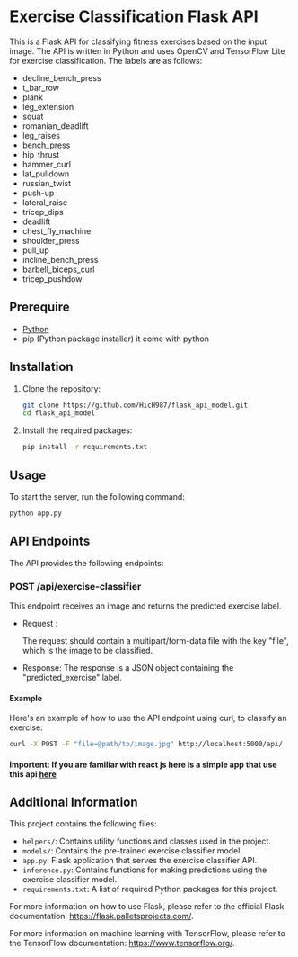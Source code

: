 

# Exercise Classification Flask API

This is a Flask API for classifying fitness exercises based on the input image. The API is written in Python and uses OpenCV and TensorFlow Lite for exercise classification. The labels are as follows:
 - decline_bench_press
 - t_bar_row
 - plank
 - leg_extension
 - squat
 - romanian_deadlift
 - leg_raises
 - bench_press
 - hip_thrust
 - hammer_curl
 - lat_pulldown
 - russian_twist
 - push-up
 - lateral_raise
 - tricep_dips
 - deadlift
 - chest_fly_machine
 - shoulder_press
 - pull_up
 - incline_bench_press
 - barbell_biceps_curl
 - tricep_pushdow


## Prerequire
- [Python](https://www.python.org/downloads/) 
- pip (Python package installer) it come with python


## Installation

1. Clone the repository:

   ```bash
   git clone https://github.com/HicH987/flask_api_model.git
   cd flask_api_model
   ```

2. Install the required packages:

   ```bash
   pip install -r requirements.txt
   ```

## Usage

To start the server, run the following command:

```bash
python app.py
```

## API Endpoints
The API provides the following endpoints:

### POST /api/exercise-classifier
This endpoint receives an image and returns the predicted exercise label.

- Request :

    The request should contain a multipart/form-data file with the key "file", which is the image to be classified.

- Response:
    The response is a JSON object containing the "predicted_exercise" label.

#### Example
Here's an example of how to use the API endpoint using curl, to classify an exercise:

```bash
curl -X POST -F "file=@path/to/image.jpg" http://localhost:5000/api/
```

#### Importent: If you are familiar with react js here is a simple app that use this api [here](https://github.com/HicH987/react_client_test_model)


## Additional Information
This project contains the following files:

- `helpers/`: Contains utility functions and classes used in the project.
- `models/`: Contains the pre-trained exercise classifier model.
- `app.py`: Flask application that serves the exercise classifier API.
- `inference.py`: Contains functions for making predictions using the exercise classifier model.
- `requirements.txt`: A list of required Python packages for this project.

For more information on how to use Flask, please refer to the official Flask documentation: https://flask.palletsprojects.com/.

For more information on machine learning with TensorFlow, please refer to the TensorFlow documentation: https://www.tensorflow.org/.